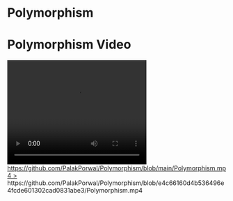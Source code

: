# Polymorphism
<htm>
<body>
<h1>Polymorphism Video</h1>
  <video width="320" height="240" controls>
    <source src="https://www.youtube.com/watch?v=uc_Hr10cBBE.mp4" type="video/mp4">
  </video>
  <a href="Polymorphism.mp4"> https://github.com/PalakPorwal/Polymorphism/blob/main/Polymorphism.mp4 > </a>
</body>
</html>
https://github.com/PalakPorwal/Polymorphism/blob/e4c66160d4b536496e4fcde601302cad0831abe3/Polymorphism.mp4
